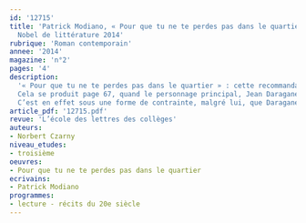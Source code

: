 ```yaml
---
id: '12715'
title: 'Patrick Modiano, « Pour que tu ne te perdes pas dans le quartier ». Prix
  Nobel de littérature 2014'
rubrique: 'Roman contemporain'
annee: '2014'
magazine: 'n°2'
pages: '4'
description: 
  '« Pour que tu ne te perdes pas dans le quartier » : cette recommandation énigmatique, qui fait le titre du dernier ouvrage de Patrick Modiano, on ne sait, au début, par qui elle est faite, à qui elle s’adresse, ni pourquoi. On l’apprendra vers la fin du roman, une fois que l’intrigue aura basculé, trouvant son véritable héros ou acteur.
  Cela se produit page 67, quand le personnage principal, Jean Daragane, se reconnaît, enfant, sur un Photomaton. Il lui aura fallu du temps pour le faire, la phrase elle-même sinuant jusqu’à la réponse : « Cet enfant, que des dizaines d’années tenaient à une si grande distance au point d’en faire un étranger, il était bien obligé de reconnaître que c’était lui. »
  C’est en effet sous une forme de contrainte, malgré lui, que Daragane se reconnaît. Parce que, dès lors qu’il est l’enfant de la photo, une histoire douloureuse trouve ses contours...'
article_pdf: '12715.pdf'
revue: 'L’école des lettres des collèges'
auteurs:
- Norbert Czarny
niveau_etudes:
- troisième
oeuvres:
- Pour que tu ne te perdes pas dans le quartier
ecrivains:
- Patrick Modiano
programmes:
- lecture - récits du 20e siècle
---
```

